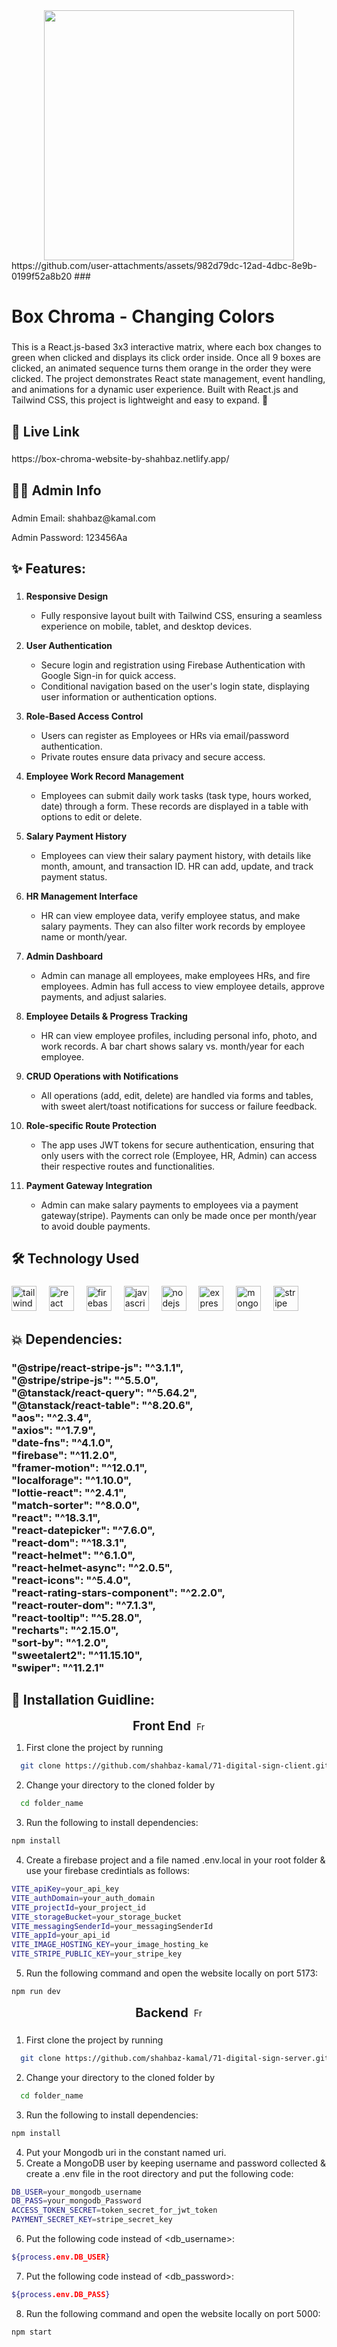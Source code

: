 <div align="center">
  <img height="400" src="https://i.ibb.co.com/k3nDpmh/git-Hub-banner.jpg"  />
</div>
https://github.com/user-attachments/assets/982d79dc-12ad-4dbc-8e9b-0199f52a8b20
###

<h1 align="left">Box Chroma - Changing Colors</h1>

###

<p align="left">This is a React.js-based 3x3 interactive matrix, where each box changes to green when clicked and displays its click order inside. Once all 9 boxes are clicked, an animated sequence turns them orange in the order they were clicked. The project demonstrates React state management, event handling, and animations for a dynamic user experience. Built with React.js and Tailwind CSS, this project is lightweight and easy to expand. 🚀</p>

###

## 🔗 Live Link



###

<p align="left">https://box-chroma-website-by-shahbaz.netlify.app/</p>

###
## 👨‍💼 Admin Info
###
<p align="left">Admin Email: shahbaz@kamal.com</p>
<p align="left">Admin Password: 123456Aa</p>



## ✨ Features:

###

1. **Responsive Design**

   - Fully responsive layout built with Tailwind CSS, ensuring a seamless experience on mobile, tablet, and desktop devices.

2. **User Authentication**

   - Secure login and registration using Firebase Authentication with Google Sign-in for quick access.
   - Conditional navigation based on the user's login state, displaying user information or authentication options.

3. **Role-Based Access Control**

   - Users can register as Employees or HRs via email/password authentication.
   - Private routes ensure data privacy and secure access.

4. **Employee Work Record Management**

   - Employees can submit daily work tasks (task type, hours worked, date) through a form. These records are displayed in a table with options to edit or delete.

5. **Salary Payment History**

   - Employees can view their salary payment history, with details like month, amount, and transaction ID. HR can add, update, and track payment status.

6. **HR Management Interface**

   - HR can view employee data, verify employee status, and make salary payments. They can also filter work records by employee name or month/year.

7. **Admin Dashboard**

   - Admin can manage all employees, make employees HRs, and fire employees. Admin has full access to view employee details, approve payments, and adjust salaries.

8. **Employee Details & Progress Tracking**

   - HR can view employee profiles, including personal info, photo, and work records. A bar chart shows salary vs. month/year for each employee.

9. **CRUD Operations with Notifications**

   - All operations (add, edit, delete) are handled via forms and tables, with sweet alert/toast notifications for success or failure feedback.

10. **Role-specific Route Protection**
    - The app uses JWT tokens for secure authentication, ensuring that only users with the correct role (Employee, HR, Admin) can access their respective routes and functionalities.
11. **Payment Gateway Integration**
    - Admin can make salary payments to employees via a payment gateway(stripe). Payments can only be made once per month/year to avoid double payments.

###

## 🛠 Technology Used

###

 <div align="left">
  <img src="https://cdn.simpleicons.org/tailwindcss/06B6D4" height="40" alt="tailwindcss logo"  />
  <img width="12" />
  <img src="https://cdn.jsdelivr.net/gh/devicons/devicon/icons/react/react-original.svg" height="40" alt="react logo"  />
  <img width="12" />
  <img src="https://cdn.jsdelivr.net/gh/devicons/devicon/icons/firebase/firebase-plain.svg" height="40" alt="firebase logo"  />
  <img width="12" />
  <img src="https://cdn.jsdelivr.net/gh/devicons/devicon/icons/javascript/javascript-original.svg" height="40" alt="javascript logo"  />
  <img width="12" />
   <img src="https://cdn.simpleicons.org/nodedotjs/339933" height="40" alt="nodejs logo"  />
  <img width="12" />
     <img src="http://skillicons.dev/icons?i=express" height="40" alt="express logo"/>
     <img width="12" />
  <img src="https://cdn.jsdelivr.net/gh/devicons/devicon/icons/mongodb/mongodb-original.svg" height="40" alt="mongodb logo"  />
  <img width="12" />
    <img src="https://avatars.githubusercontent.com/u/856813?s=200&v=4" height="40" alt="stripe logo logo"  />
</div>


###
###

## 💥 Dependencies:

<!-- <h3 align="left"></h3> -->

###

<h3 align="left">"@stripe/react-stripe-js": "^3.1.1",<br>    "@stripe/stripe-js": "^5.5.0",<br>    "@tanstack/react-query": "^5.64.2",<br>    "@tanstack/react-table": "^8.20.6",<br>    "aos": "^2.3.4",<br>    "axios": "^1.7.9",<br>    "date-fns": "^4.1.0",<br>    "firebase": "^11.2.0",<br>    "framer-motion": "^12.0.1",<br>    "localforage": "^1.10.0",<br>    "lottie-react": "^2.4.1",<br>    "match-sorter": "^8.0.0",<br>    "react": "^18.3.1",<br>    "react-datepicker": "^7.6.0",<br>    "react-dom": "^18.3.1",<br>    "react-helmet": "^6.1.0",<br>    "react-helmet-async": "^2.0.5",<br>    "react-icons": "^5.4.0",<br>    "react-rating-stars-component": "^2.2.0",<br>    "react-router-dom": "^7.1.3",<br>    "react-tooltip": "^5.28.0",<br>    "recharts": "^2.15.0",<br>    "sort-by": "^1.2.0",<br>    "sweetalert2": "^11.15.10",<br>    "swiper": "^11.2.1"</h3>

###

###

## 🔧 Installation Guidline:

<p align="center" style="display: flex; align-items: center; justify-content: center;">
  <span style="font-size: 20px; font-weight: bold;">Front End</span>
  <img src="https://cdn-icons-png.flaticon.com/128/1055/1055666.png" alt="Front End Icon" width="15" height="15" style="margin-left: 8px;" />
</p>

1. First clone the project by running

```bash
  git clone https://github.com/shahbaz-kamal/71-digital-sign-client.git
```

2. Change your directory to the cloned folder by

```bash
  cd folder_name
```

3. Run the following to install dependencies:

```bash
npm install
```

4. Create a firebase project and a file named .env.local in your root folder & use your firebase credintials as follows:

```bash
VITE_apiKey=your_api_key
VITE_authDomain=your_auth_domain
VITE_projectId=your_project_id
VITE_storageBucket=your_storage_bucket
VITE_messagingSenderId=your_messagingSenderId
VITE_appId=your_api_id
VITE_IMAGE_HOSTING_KEY=your_image_hosting_ke
VITE_STRIPE_PUBLIC_KEY=your_stripe_key
```

5. Run the following command and open the website locally on port 5173:

```bash
npm run dev
```

<p align="center" style="display: flex; align-items: center; justify-content: center;">
  <span style="font-size: 20px; font-weight: bold;">Backend</span>
  <img src="https://cdn-icons-png.flaticon.com/128/16318/16318927.png" alt="Front End Icon" width="15" height="15" style="margin-left: 8px;" />
</p>

###

1. First clone the project by running

```bash
  git clone https://github.com/shahbaz-kamal/71-digital-sign-server.git
```

2. Change your directory to the cloned folder by

```bash
  cd folder_name
```

3. Run the following to install dependencies:

```bash
npm install
```

4. Put your Mongodb uri in the constant named uri.
5. Create a MongoDB user by keeping username and password collected & create a .env file in the root directory and put the following code:

```bash
DB_USER=your_mongodb_username
DB_PASS=your_mongodb_Password
ACCESS_TOKEN_SECRET=token_secret_for_jwt_token
PAYMENT_SECRET_KEY=stripe_secret_key
```

6. Put the following code instead of <db_username>:

```bash
${process.env.DB_USER}
```

7. Put the following code instead of <db_password>:

```bash
${process.env.DB_PASS}
```

8. Run the following command and open the website locally on port 5000:

```bash
npm start
```



###
